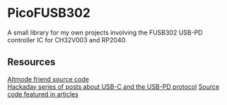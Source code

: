 # PicoFUSB302
A small library for my own projects involving the FUSB302 USB-PD controller IC for CH32V003 and RP2040.




## Resources
[Altmode friend source code](https://github.com/CRImier/AltmodeFriend)    
[Hackaday series of posts about USB-C and the USB-PD protocol](https://hackaday.com/series_of_posts/all-about-usb-c/) [Source code featured in articles](https://github.com/CRImier/HaD_talking_pd/)
